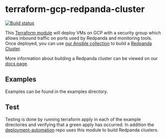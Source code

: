 # terraform-gcp-redpanda-cluster

[![Build status](https://badge.buildkite.com/37d9f1cf7da0da01250dc5c3ae24867d4b3828569156a86d9b.svg)](https://buildkite.com/redpanda/terraform-gcp-redpanda-cluster)

This [Terraform module](https://registry.terraform.io/modules/redpanda-data/redpanda-cluster/gcp/latest) will deploy VMs
on GCP with a security group which allows inbound traffic on ports used by
Redpanda and monitoring tools. Once deployed, you can
use [our Ansible collection](https://github.com/redpanda-data/redpanda-ansible-collection) to build
a [Redpanda Cluster](https://docs.redpanda.com/docs/home/).

More information about building a Redpanda cluster can be viewed on
our [docs page](https://docs.redpanda.com/docs/deploy/deployment-option/self-hosted/manual/).

## Examples

Examples can be found in the examples directory.

## Test

Testing is done by running terraform apply in each of the example directories and verifying that a green apply has
occurred. In addition
the [deployment-automation](https://github.com/redpanda-data/deployment-automation) repo uses this module to build
Redpanda clusters.

